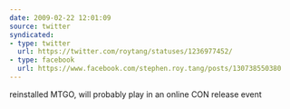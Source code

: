 ```yaml
---
date: 2009-02-22 12:01:09
source: twitter
syndicated:
- type: twitter
  url: https://twitter.com/roytang/statuses/1236977452/
- type: facebook
  url: https://www.facebook.com/stephen.roy.tang/posts/130738550380
---
```


reinstalled MTGO, will probably play in an online CON release event